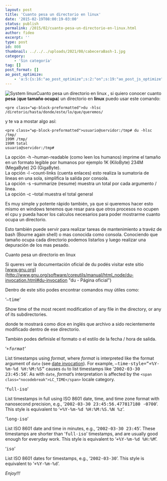 ```yaml
---
layout: post
title: 'Cuanto pesa un directorio en linux'
date: '2015-02-19T08:00:19-03:00'
status: publish
permalink: /2015/02/cuanto-pesa-un-directorio-en-linux.html
author: fideo
excerpt: ''
type: post
id: 808
thumbnail: ../../../uploads/2021/08/cabeceraBash-1.jpg
category:
    - 'Sin categoría'
tag: []
post_format: []
ao_post_optimize:
    - 'a:5:{s:16:"ao_post_optimize";s:2:"on";s:19:"ao_post_js_optimize";s:2:"on";s:20:"ao_post_css_optimize";s:2:"on";s:12:"ao_post_ccss";s:2:"on";s:16:"ao_post_lazyload";s:2:"on";}'
---
```

![System linux](http://federicomazzei.com.ar/blog/wp-content/uploads/2015/02/System-linux-150x150.png)Cuanto pesa un directorio en linux , si quiero conocer cuanto **pesa** (**que tamaño ocupa**) un directorio en **linux** puedo usar este comando:

```
<pre class="wp-block-preformatted">du -hlsc /diretorio/hasta/donde/este/lo/que/queremos/
```

y te va a mostar algo así:

```
<pre class="wp-block-preformatted">usuario@servidor:/tmp# du -hlsc /tmp/
199M /tmp/
199M total
usuario@servidor:/tmp#
```

La opción -h –human-readable (como leen los humanos) imprime el tamaño en un formato legible por humanos por ejemplo 1K (KiloByte) 234M (MegaByte) 2G (GigaByte).  
La opción -l –count-links (cuenta enlaces) esto realiza la sumatoria de lineas en una sola, simplifica la salida por consola.  
La opción -s –summarize (resume) muestra un total por cada argumento / linea.  
La opción -c –total muestra el total general

Es muy simple y potente rápido también, ya que si queremos hacer esto mismo en windows tenemos que resar para que otros procesos no ocupen el cpu y pueda hacer los calculos necesarios para poder mostrarme cuanto ocupa un directorio.

Esto también puede servir para realizar tareas de mantenimiento a travéz de bash <span class="st">(Bourne again shell) o mas conocida como consola. Conociendo que tamaño ocupa cada directorio podemos listarlos y luego realizar una depuración de los mas pesado.</span>

Cuanto pesa un directorio en linux

Si queres ver la documentación oficial de du podés visitar este sitio [www.gnu.org](http://www.gnu.org/software/coreutils/manual/html_node/du-invocation.html#du-invocation "du - Página oficial")

Dentro de este sitio podes encontrar comandos muy útiles como:

‘<samp><span class="nocodebreak">–time</span></samp>’

Show time of the most recent modification of any file in the directory, or any of its subdirectories.

donde te mostrará como dice en inglés que archivo a sido recientemente modificado dentro de ese directorio.

También podes definisle el formato o el estilo de la fecha / hora de salida.

‘<samp>+<var>format</var></samp>’

List timestamps using <var>format</var>, where <var>format</var> is interpreted like the format argument of `date` (see [date invocation](http://www.gnu.org/software/coreutils/manual/html_node/date-invocation.html#date-invocation)). For example, <samp><span class="nocodebreak">–time-style=”+%Y-%m-%d</span> %H:%M:%S”</samp> causes `du` to list timestamps like ‘<samp><span class="nocodebreak">2002-03-30</span> 23:45:56</samp>’. As with `date`, <var>format</var>’s interpretation is affected by the `<span class="nocodebreak">LC_TIME</span>` locale category.

‘<samp><span class="nocodebreak">full-iso</span></samp>’

List timestamps in full using ISO 8601 date, time, and time zone format with nanosecond precision, e.g., ‘<samp><span class="nocodebreak">2002-03-30</span> 23:45:56.477817180 <span class="nocodebreak">-0700</span></samp>’. This style is equivalent to ‘<samp><span class="nocodebreak">+%Y-%m-%d</span> %H:%M:%S.%N %z</samp>’.

‘<samp><span class="nocodebreak">long-iso</span></samp>’

List ISO 8601 date and time in minutes, e.g., ‘<samp><span class="nocodebreak">2002-03-30</span> 23:45</samp>’. These timestamps are shorter than ‘<samp><span class="nocodebreak">full-iso</span></samp>’ timestamps, and are usually good enough for everyday work. This style is equivalent to ‘<samp><span class="nocodebreak">+%Y-%m-%d</span> %H:%M</samp>’.

‘<samp>iso</samp>’

List ISO 8601 dates for timestamps, e.g., ‘<samp><span class="nocodebreak">2002-03-30</span></samp>’. This style is equivalent to ‘<samp><span class="nocodebreak">+%Y-%m-%d</span></samp>’.

*Enjoy!!!*
